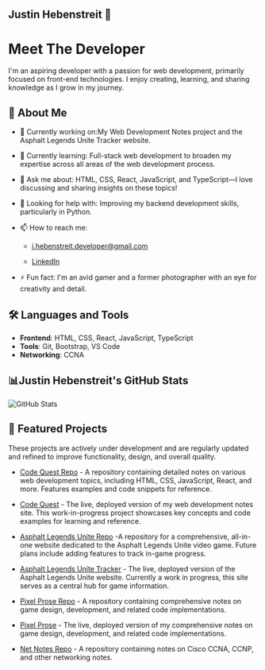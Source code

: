 ## Justin Hebenstreit 👋

# Meet The Developer

I'm an aspiring developer with a passion for web development, primarily focused on front-end technologies. I enjoy creating, learning, and sharing knowledge as I grow in my journey.

## 🚀 About Me

- 🔭 Currently working on:My Web Development Notes project and the Asphalt Legends Unite Tracker website.

- 🌱 Currently learning: Full-stack web development to broaden my expertise across all areas of the web development process.

- 💬 Ask me about: HTML, CSS, React, JavaScript, and TypeScript—I love discussing and sharing insights on these topics!

- 🤔 Looking for help with: Improving my backend development skills, particularly in Python.

- 📫 How to reach me:

    - [j.hebenstreit.developer@gmail.com](mailto:j.hebenstreit.developer@gmail.com)

    - [LinkedIn](https://www.linkedin.com/in/justin-hebenstreit-6ba22920/)

- ⚡ Fun fact: I'm an avid gamer and a former photographer with an eye for creativity and detail.

## 🛠️ Languages and Tools

- **Frontend**: HTML, CSS, React, JavaScript, TypeScript
- **Tools**: Git, Bootstrap, VS Code
- **Networking**: CCNA

## 📊Justin Hebenstreit's GitHub Stats

![GitHub Stats](https://github-readme-stats.vercel.app/api?username=JHebenstreit48&show_icons=true&include_all_commits=true&count_private=true&custom_title=GitHub%20Stats&bg_color=0d1117&title_color=800080&text_color=9f9f9f&icon_color=00008B&ring_color=FFD700&border_radius=15&cache_seconds=1800)

## 📌 Featured Projects

These projects are actively under development and are regularly updated and refined to improve functionality, design, and overall quality.

- [Code Quest Repo](https://github.com/JHebenstreit48/coding-notes-react) - A repository containing detailed notes on various web development topics, including HTML, CSS, JavaScript, React, and more. Features examples and code snippets for reference.

- [Code Quest](https://coding-notes-react-version.netlify.app/html) - The live, deployed version of my web development notes site. This work-in-progress project showcases key concepts and code examples for learning and reference.

- [Asphalt Legends Unite Repo](https://github.com/JHebenstreit48/asphalt-legends-unite-react) -A repository for a comprehensive, all-in-one website dedicated to the Asphalt Legends Unite video game. Future plans include adding features to track in-game progress.

- [Asphalt Legends Unite Tracker](https://asphalt-legends-unite-react.onrender.com/) - 
The live, deployed version of the Asphalt Legends Unite website. Currently a work in progress, this site serves as a central hub for game information.

- [Pixel Prose Repo](https://github.com/JHebenstreit48/game-development-notes) - A repository containing comprehensive notes on game design, development, and related code implementations.

- [Pixel Prose](https://game-development-notes.netlify.app/) - The live, deployed version of my comprehensive notes on game design, development, and related code implementations.

- [Net Notes Repo](https://github.com/JHebenstreit48/NetNotes) - A repository containing notes on Cisco CCNA, CCNP, and other networking notes.

